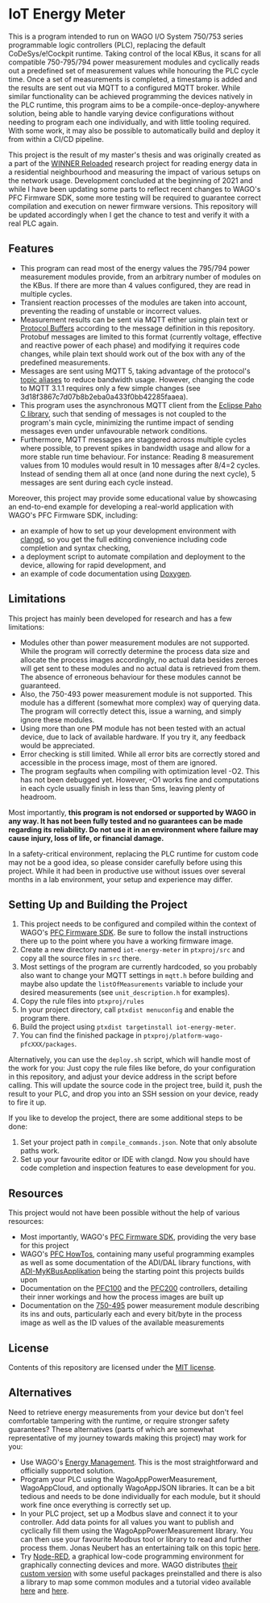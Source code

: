 # IoT Energy Meter

This is a program intended to run on WAGO I/O System 750/753 series programmable logic controllers
(PLC), replacing the default CoDeSys/e!Cockpit runtime. Taking control of the local KBus, it scans
for all compatible 750-795/794 power measurement modules and cyclically reads out a predefined set
of measurement values while honouring the PLC cycle time. Once a set of measurements is completed,
a timestamp is added and the results are sent out via MQTT to a configured MQTT broker.
While similar functionality can be achieved programming the devices natively in the PLC runtime,
this program aims to be a compile-once-deploy-anywhere solution, being able to handle varying device
configurations without needing to program each one individually, and with little tooling required.
With some work, it may also be possible to automatically build and deploy it from within a CI/CD
pipeline.

This project is the result of my master's thesis and was originally created as a part of the
[WINNER Reloaded](https://winner-projekt.de/) research project for reading energy data in
a residential neighbourhood and measuring the impact of various setups on the network usage.
Development concluded at the beginning of 2021 and while I have been updating some parts to reflect
recent changes to WAGO's PFC Firmware SDK, some more testing will be required to guarantee correct
compilation and execution on newer firmware versions. This repository will be updated accordingly
when I get the chance to test and verify it with a real PLC again.


## Features

* This program can read most of the energy values the 795/794 power measurement modules provide,
  from an arbitrary number of modules on the KBus. If there are more than 4 values configured,
  they are read in multiple cycles.
* Transient reaction processes of the modules are taken into account, preventing the reading of
  unstable or incorrect values.
* Measurement results can be sent via MQTT either using plain text or
  [Protocol Buffers](https://developers.google.com/protocol-buffers/) according to the message
  definition in this repository. Protobuf messages are limited to this format (currently voltage,
  effective and reactive power of each phase) and modifying it requires code changes, while plain
  text should work out of the box with any of the predefined measurements.
* Messages are sent using MQTT 5, taking advantage of the protocol's
  [topic aliases](https://docs.oasis-open.org/mqtt/mqtt/v5.0/os/mqtt-v5.0-os.html#_Toc3901113) to
  reduce bandwidth usage. However, changing the code to MQTT 3.1.1 requires only a few simple
  changes (see 3d18f3867c7d07b8b2eba0a433f0bb42285faaea).
* This program uses the asynchronous MQTT client from the
  [Eclipse Paho C library](https://github.com/eclipse/paho.mqtt.c), such that sending of
  messages is not coupled to the program's main cycle, minimizing the runtime impact of sending
  messages even under unfavourable network conditions.
* Furthermore, MQTT messages are staggered across multiple cycles where possible, to prevent spikes
  in bandwidth usage and allow for a more stable run time behaviour. For instance: Reading
  8 measurement values from 10 modules would result in 10 messages after 8/4=2 cycles. Instead of
  sending them all at once (and none during the next cycle), 5 messages are sent during each cycle
  instead.

Moreover, this project may provide some educational value by showcasing an end-to-end example for
developing a real-world application with WAGO's PFC Firmware SDK, including:
* an example of how to set up your development environment with [clangd](https://clangd.llvm.org/),
  so you get the full editing convenience including code completion and syntax checking,
* a deployment script to automate compilation and deployment to the device, allowing for rapid
  development, and
* an example of code documentation using [Doxygen](https://www.doxygen.nl/).


## Limitations

This project has mainly been developed for research and has a few limitations:
* Modules other than power measurement modules are not supported. While the program will correctly
  determine the process data size and allocate the process images accordingly, no actual data
  besides zeroes will get sent to these modules and no actual data is retrieved from them. The
  absence of erroneous behaviour for these modules cannot be guaranteed.
* Also, the 750-493 power measurement module is not supported. This module has a different (somewhat
  more complex) way of querying data. The program will correctly detect this, issue a warning, and
  simply ignore these modules.
* Using more than one PM module has not been tested with an actual device, due to lack of
  available hardware. If you try it, any feedback would be appreciated.
* Error checking is still limited. While all error bits are correctly stored and accessible in the
  process image, most of them are ignored.
* The program segfaults when compiling with optimization level -O2. This has not been debugged yet.
  However, -O1 works fine and computations in each cycle usually finish in less than 5ms, leaving
  plenty of headroom.

Most importantly, **this program is not endorsed or supported by WAGO in any way. It has not been
fully tested and no guarantees can be made regarding its reliability. Do not use it in an
environment where failure may cause injury, loss of life, or financial damage.**

In a safety-critical environment, replacing the PLC runtime for custom code may not be a good idea,
so please consider carefully before using this project. While it had been in productive use without
issues over several months in a lab environment, your setup and experience may differ.


## Setting Up and Building the Project

1. This project needs to be configured and compiled within the context of WAGO's
   [PFC Firmware SDK](https://github.com/WAGO/pfc-firmware-sdk). Be sure to follow the install
   instructions there up to the point where you have a working firmware image.
2. Create a new directory named `iot-energy-meter` in `ptxproj/src` and copy all the source files
   in `src` there.
3. Most settings of the program are currently hardcoded, so you probably also want to change your
   MQTT settings in `mqtt.h` before building and maybe also update the `listOfMeasurements`
   variable to include your desired measurements (see `unit_description.h` for examples).
4. Copy the rule files into `ptxproj/rules`
5. In your project directory, call `ptxdist menuconfig` and enable the program there.
6. Build the project using `ptxdist targetinstall iot-energy-meter`.
7. You can find the finished package in `ptxproj/platform-wago-pfcXXX/packages`.

Alternatively, you can use the `deploy.sh` script, which will handle most of the work for you: Just
copy the rule files like before, do your configuration in this repository, and adjust your device
address in the script before calling. This will update the source code in the project tree, build it,
push the result to your PLC, and drop you into an SSH session on your device, ready to fire it up.

If you like to develop the project, there are some additional steps to be done:
1. Set your project path in `compile_commands.json`. Note that only absolute paths work.
2. Set up your favourite editor or IDE with clangd. Now you should have code completion and
   inspection features to ease development for you.


## Resources

This project would not have been possible without the help of various resources:
* Most importantly, WAGO's [PFC Firmware SDK](https://github.com/WAGO/pfc-firmware-sdk), providing
  the very base for this project
* WAGO's [PFC HowTos](https://github.com/WAGO/pfc-howtos), containing many useful programming
  examples as well as some documentation of the ADI/DAL library functions, with
  [ADI-MyKBusApplikation](https://github.com/WAGO/pfc-howtos/tree/master/HowTo_ADI-MyKBusApplikation)
  being the starting point this projects builds upon
* Documentation on the [PFC100](https://www.wago.com/us/d/9699) and the
  [PFC200](https://www.wago.com/us/d/6767) controllers, detailing their inner workings and how the
  process images are built up
* Documentation on the [750-495](https://www.wago.com/us/d/7054) power measurement module
  describing its ins and outs, particularly each and every bit/byte in the process image as well as
  the ID values of the available measurements


## License

Contents of this repository are licensed under the [MIT license](LICENSE).


## Alternatives

Need to retrieve energy measurements from your device but don't feel comfortable tampering with
the runtime, or require stronger safety guarantees?
These alternatives (parts of which are somewhat representative of my journey towards making this
project) may work for you:
* Use WAGO's [Energy Management](https://www.wago.com/global/energy-management). This is the most
  straightforward and officially supported solution.
* Program your PLC using the WagoAppPowerMeasurement, WagoAppCloud, and optionally WagoAppJSON
  libraries. It can be a bit tedious and needs to be done individually for each module,
  but it should work fine once everything is correctly set up.
* In your PLC project, set up a Modbus slave and connect it to your controller. Add data points for
  all values you want to publish and cyclically fill them using the WagoAppPowerMeasurement library.
  You can then use your favourite Modbus tool or library to read and further process them. Jonas
  Neubert has an entertaining talk on this topic [here](https://www.youtube.com/watch?v=EMkWRlbpJsk).
* Try [Node-RED](https://nodered.org/), a graphical low-code programming environment for graphically
  connecting devices and more. WAGO distributes [their custom version](https://github.com/WAGO/node-red-iot)
  with some useful packages preinstalled and there is also a library to map some common modules
  and a tutorial video available [here](https://flows.nodered.org/node/node-red-contrib-remote-io)
  and [here](https://www.youtube.com/watch?v=9syAlOw6a_A).

